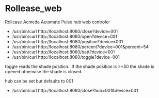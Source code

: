 # Rollease_web
Rollease Acmeda Automate Pulse hub web controler


* /usr/bin/curl http://localhost:8080/close?device=001
* /usr/bin/curl http://localhost:8080/open?device=001
* /usr/bin/curl http://localhost:8080/position?device=001
* /usr/bin/curl http://localhost:8080/percent?device=001&percent=54
* /usr/bin/curl http://localhost:8080/batt?device=001
* /usr/bin/curl http://localhost:8080/toggle?device=001


toggle reads the shade position. iIf the shade position is >=50 the shade is opened otherwise the shade is closed.

hub can be set but defaults to 001

* /usr/bin/curl http://localhost:8080/close?hub=001&device=001
